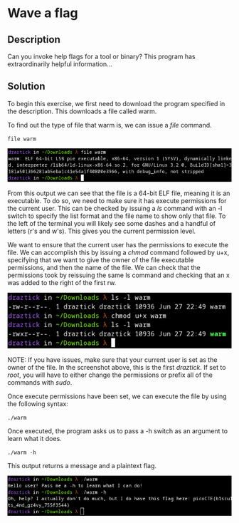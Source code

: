 # Wave a flag

## Description

Can you invoke help flags for a tool or binary? This program has extraordinarily helpful information...

## Solution

To begin this exercise, we first need to download the program specified in the description. This downloads a file called warm.

To find out the type of file that warm is, we can issue a *file* command.

```
file warm
```

![file command output](../images/wave-a-flag-file.png)

From this output we can see that the file is a 64-bit ELF file, meaning it is an executable. To do so, we need to make sure it has execute permissions for the current user. This can be checked by issuing a *ls* command with an -l switch to specify the list format and the file name to show only that file. To the left of the terminal you will likely see some dashes and a handful of letters (r's and w's). This gives you the current permission level. 

We want to ensure that the current user has the permissions to execute the file. We can accomplish this by issuing a *chmod* command followed by u+x, specifying that we want to give the owner of the file executable permissions, and then the name of the file. We can check that the permissions took by reissuing the same ls command and checking that an x was added to the right of the first rw.

![permissions changing](../images/wave-a-flag-permissions.png)

NOTE: If you have issues, make sure that your current user is set as the owner of the file. In the screenshot above, this is the first *draztick*. If set to *root*, you will have to either change the permissions or prefix all of the commands with *sudo*.

Once execute permissions have been set, we can execute the file by using the following syntax:

```
./warm
```

Once executed, the program asks us to pass a -h switch as an argument to learn what it does.

```
./warm -h
```

This output returns a message and a plaintext flag.

![solution](../images/wave-a-flag-solution.png)